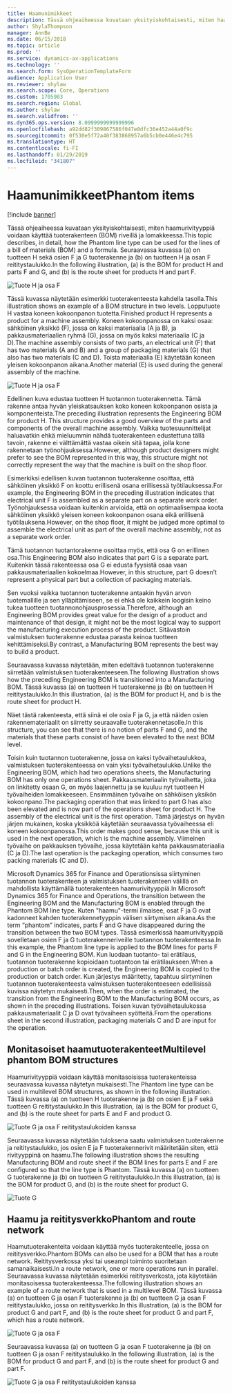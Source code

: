 ```yaml
---
title: Haamunimikkeet
description: Tässä ohjeaiheessa kuvataan yksityiskohtaisesti, miten haamurivityyppiä voidaan käyttää tuoterakenteen riveillä ja Microsoft Dynamics 365 for Finance and Operationsin kaavassa.
author: ShylaThompson
manager: AnnBe
ms.date: 06/15/2018
ms.topic: article
ms.prod: ''
ms.service: dynamics-ax-applications
ms.technology: ''
ms.search.form: SysOperationTemplateForm
audience: Application User
ms.reviewer: shylaw
ms.search.scope: Core, Operations
ms.custom: 1705903
ms.search.region: Global
ms.author: shylaw
ms.search.validfrom: ''
ms.dyn365.ops.version: 8.0999999999999996
ms.openlocfilehash: a92dd82f309867586f047e0dfc36e452a44a0f9c
ms.sourcegitcommit: 0f530e5f72a40f383868957a6b5cb0e446e4c795
ms.translationtype: HT
ms.contentlocale: fi-FI
ms.lasthandoff: 01/29/2019
ms.locfileid: "341807"
---
```

# <a name="phantom-items"></a><span data-ttu-id="bf60e-103">Haamunimikkeet</span><span class="sxs-lookup"><span data-stu-id="bf60e-103">Phantom items</span></span>

[!include [banner](../includes/banner.md)]

<span data-ttu-id="bf60e-104">Tässä ohjeaiheessa kuvataan yksityiskohtaisesti, miten haamurivityyppiä voidaan käyttää tuoterakenteen (BOM) riveillä ja lomakkeessa.</span><span class="sxs-lookup"><span data-stu-id="bf60e-104">This topic describes, in detail, how the Phantom line type can be used for the lines of a bill of materials (BOM) and a formula.</span></span> <span data-ttu-id="bf60e-105">Seuraavassa kuvassa (a) on tuotteen H sekä osien F ja G tuoterakenne ja (b) on tuotteen H ja osan F reititystaulukko.</span><span class="sxs-lookup"><span data-stu-id="bf60e-105">In the following illustration, (a) is the BOM for product H and parts F and G, and (b) is the route sheet for products H and part F.</span></span>

![Tuote H ja osa F](media/product-H-part-F.png)


<span data-ttu-id="bf60e-107">Tässä kuvassa näytetään esimerkki tuoterakenteesta kahdella tasolla.</span><span class="sxs-lookup"><span data-stu-id="bf60e-107">This illustration shows an example of a BOM structure in two levels.</span></span> <span data-ttu-id="bf60e-108">Lopputuote H vastaa koneen kokoonpanon tuotetta.</span><span class="sxs-lookup"><span data-stu-id="bf60e-108">Finished product H represents a product for a machine assembly.</span></span> <span data-ttu-id="bf60e-109">Koneen kokoonpanossa on kaksi osaa: sähköinen yksikkö (F), jossa on kaksi materiaalia (A ja B), ja pakkausmateriaalien ryhmä (G), jossa on myös kaksi materiaalia (C ja D).</span><span class="sxs-lookup"><span data-stu-id="bf60e-109">The machine assembly consists of two parts, an electrical unit (F) that has two materials (A and B) and a group of packaging materials (G) that also has two materials (C and D).</span></span> <span data-ttu-id="bf60e-110">Toista materiaalia (E) käytetään koneen yleisen kokoonpanon aikana.</span><span class="sxs-lookup"><span data-stu-id="bf60e-110">Another material (E) is used during the general assembly of the machine.</span></span>

![Tuote H ja osa F](media/product-H-part-B.png)

<span data-ttu-id="bf60e-112">Edellinen kuva edustaa tuotteen H tuotannon tuoterakennetta. Tämä rakenne antaa hyvän yleiskatsauksen koko koneen kokoonpanon osista ja komponenteista.</span><span class="sxs-lookup"><span data-stu-id="bf60e-112">The preceding illustration represents the Engineering BOM for product H. This structure provides a good overview of the parts and components of the overall machine assembly.</span></span> <span data-ttu-id="bf60e-113">Vaikka tuotesuunnittelijat haluavatkin ehkä mieluummin nähdä tuoterakenteen edustettuna tällä tavoin, rakenne ei välttämättä vastaa oikein sitä tapaa, jolla kone rakennetaan työnohjauksessa.</span><span class="sxs-lookup"><span data-stu-id="bf60e-113">However, although product designers might prefer to see the BOM represented in this way, this structure might not correctly represent the way that the machine is built on the shop floor.</span></span> 

<span data-ttu-id="bf60e-114">Esimerkiksi edellisen kuvan tuotannon tuoterakenne osoittaa, että sähköinen yksikkö F on koottu erillisenä osana erillisessä työtilauksessa.</span><span class="sxs-lookup"><span data-stu-id="bf60e-114">For example, the Engineering BOM in the preceding illustration indicates that electrical unit F is assembled as a separate part on a separate work order.</span></span> <span data-ttu-id="bf60e-115">Työnohjauksessa voidaan kuitenkin arvioida, että on optimaalisempaa koota sähköinen yksikkö yleisen koneen kokoonpanon osana eikä erillisenä työtilauksena.</span><span class="sxs-lookup"><span data-stu-id="bf60e-115">However, on the shop floor, it might be judged more optimal to assemble the electrical unit as part of the overall machine assembly, not as a separate work order.</span></span>

<span data-ttu-id="bf60e-116">Tämä tuotannon tuotantorakenne osoittaa myös, että osa G on erillinen osa.</span><span class="sxs-lookup"><span data-stu-id="bf60e-116">This Engineering BOM also indicates that part G is a separate part.</span></span> <span data-ttu-id="bf60e-117">Kuitenkin tässä rakenteessa osa G ei edusta fyysistä osaa vaan pakkausmateriaalien kokoelmaa.</span><span class="sxs-lookup"><span data-stu-id="bf60e-117">However, in this structure, part G doesn’t represent a physical part but a collection of packaging materials.</span></span> 

<span data-ttu-id="bf60e-118">Sen vuoksi vaikka tuotannon tuoterakenne antaakin hyvän arvon tuotemallille ja sen ylläpitämiseen, se ei ehkä ole kaikkein loogisin keino tukea tuotteen tuotannonohjausprosessia.</span><span class="sxs-lookup"><span data-stu-id="bf60e-118">Therefore, although an Engineering BOM provides great value for the design of a product and maintenance of that design, it might not be the most logical way to support the manufacturing execution process of the product.</span></span> <span data-ttu-id="bf60e-119">Sitävastoin valmistuksen tuoterakenne edustaa parasta keinoa tuotteen kehittämiseksi.</span><span class="sxs-lookup"><span data-stu-id="bf60e-119">By contrast, a Manufacturing BOM represents the best way to build a product.</span></span>

<span data-ttu-id="bf60e-120">Seuraavassa kuvassa näytetään, miten edeltävä tuotannon tuoterakenne siirretään valmistuksen tuoterakenteeseen.</span><span class="sxs-lookup"><span data-stu-id="bf60e-120">The following illustration shows how the preceding Engineering BOM is transitioned into a Manufacturing BOM.</span></span> <span data-ttu-id="bf60e-121">Tässä kuvassa (a) on tuotteen H tuoterakenne ja (b) on tuotteen H reititystaulukko.</span><span class="sxs-lookup"><span data-stu-id="bf60e-121">In this illustration, (a) is the BOM for product H, and b is the route sheet for product H.</span></span>

<span data-ttu-id="bf60e-122">Näet tästä rakenteesta, että siinä ei ole osia F ja G, ja että näiden osien rakennemateriaalit on siirretty seuraavalle tuoterakennetasolle.</span><span class="sxs-lookup"><span data-stu-id="bf60e-122">In this structure, you can see that there is no notion of parts F and G, and the materials that these parts consist of have been elevated to the next BOM level.</span></span> 

<span data-ttu-id="bf60e-123">Toisin kuin tuotannon tuoterakenne, jossa on kaksi työvaihetaulukkoa, valmistuksen tuoterakenteessa on vain yksi työvaihetaulukko.</span><span class="sxs-lookup"><span data-stu-id="bf60e-123">Unlike the Engineering BOM, which had two operations sheets, the Manufacturing BOM has only one operations sheet.</span></span> <span data-ttu-id="bf60e-124">Pakkausmateriaalin työvaihetta, joka on linkitetty osaan G, on myös laajennettu ja se kuuluu nyt tuotteen H työvaiheiden lomakkeeseen. Ensimmäinen työvaihe on sähköisen yksikön kokoonpano.</span><span class="sxs-lookup"><span data-stu-id="bf60e-124">The packaging operation that was linked to part G has also been elevated and is now part of the operations sheet for product H. The assembly of the electrical unit is the first operation.</span></span> <span data-ttu-id="bf60e-125">Tämä järjestys on hyvän järjen mukainen, koska yksikköä käytetään seuraavassa työvaiheessa eli koneen kokoonpanossa.</span><span class="sxs-lookup"><span data-stu-id="bf60e-125">This order makes good sense, because this unit is used in the next operation, which is the machine assembly.</span></span> <span data-ttu-id="bf60e-126">Viimeinen työvaihe on pakkauksen työvaihe, jossa käytetään kahta pakkausmateriaalia (C ja D).</span><span class="sxs-lookup"><span data-stu-id="bf60e-126">The last operation is the packaging operation, which consumes two packing materials (C and D).</span></span>

<span data-ttu-id="bf60e-127">Microsoft Dynamics 365 for Finance and Operationsissa siirtyminen tuotannon tuoterakenteen ja valmistuksen tuoterakenteen välillä on mahdollista käyttämällä tuoterakenteen haamurivityyppiä.</span><span class="sxs-lookup"><span data-stu-id="bf60e-127">In Microsoft Dynamics 365 for Finance and Operations, the transition between the Engineering BOM and the Manufacturing BOM is enabled through the Phantom BOM line type.</span></span> <span data-ttu-id="bf60e-128">Kuten "haamu"-termi ilmaisee, osat F ja G ovat kadonneet kahden tuoterakennetyyppin välisen siirtymisen aikana.</span><span class="sxs-lookup"><span data-stu-id="bf60e-128">As the term “phantom” indicates, parts F and G have disappeared during the transition between the two BOM types.</span></span> <span data-ttu-id="bf60e-129">Tässä esimerkissä haamurivityyppiä sovelletaan osien F ja G tuoterakenneriveille tuotannon tuoterakenteessa.</span><span class="sxs-lookup"><span data-stu-id="bf60e-129">In this example, the Phantom line type is applied to the BOM lines for parts F and G in the Engineering BOM.</span></span> <span data-ttu-id="bf60e-130">Kun luodaan tuotanto- tai erätilaus, tuotannon tuoterakenne kopioidaan tuotantoon tai erätilaukseen.</span><span class="sxs-lookup"><span data-stu-id="bf60e-130">When a production or batch order is created, the Engineering BOM is copied to the production or batch order.</span></span> <span data-ttu-id="bf60e-131">Kun järjestys määritetty, tapahtuu siirtyminen tuotannon tuoterakenteesta valmistuksen tuoterakenteeseen edellisissä kuvissa näytetyn mukaisesti.</span><span class="sxs-lookup"><span data-stu-id="bf60e-131">Then, when the order is estimated, the transition from the Engineering BOM to the Manufacturing BOM occurs, as shown in the preceding illustrations.</span></span> <span data-ttu-id="bf60e-132">Toisen kuvan työvaihetaulukossa pakkausmateriaalit C ja D ovat työvaiheen syötteitä.</span><span class="sxs-lookup"><span data-stu-id="bf60e-132">From the operations sheet in the second illustration, packaging materials C and D are input for the operation.</span></span> 

## <a name="multilevel-phantom-bom-structures"></a><span data-ttu-id="bf60e-133">Monitasoiset haamutuoterakenteet</span><span class="sxs-lookup"><span data-stu-id="bf60e-133">Multilevel phantom BOM structures</span></span>
<span data-ttu-id="bf60e-134">Haamurivityyppiä voidaan käyttää monitasoisissa tuoterakenteissa seuraavassa kuvassa näytetyn mukaisesti.</span><span class="sxs-lookup"><span data-stu-id="bf60e-134">The Phantom line type can be used in multilevel BOM structures, as shown in the following illustration.</span></span> <span data-ttu-id="bf60e-135">Tässä kuvassa (a) on tuotteen H tuoterakenne ja (b) on osien E ja F sekä tuotteen G reititystaulukko.</span><span class="sxs-lookup"><span data-stu-id="bf60e-135">In this illustration, (a) is the BOM for product G, and (b) is the route sheet for parts E and F and product G.</span></span> 

![Tuote G ja osa F reititystaulukoiden kanssa](media/product-G-route-sheet-G.png)


<span data-ttu-id="bf60e-137">Seuraavassa kuvassa näytetään tuloksena saatu valmistuksen tuoterakenne ja reititystaulukko, jos osien E ja F tuoterakennerivit määritetään siten, että rivityyppinä on haamu.</span><span class="sxs-lookup"><span data-stu-id="bf60e-137">The following illustration shows the resulting Manufacturing BOM and route sheet if the BOM lines for parts E and F are configured so that the line type is Phantom.</span></span> <span data-ttu-id="bf60e-138">Tässä kuvassa (a) on tuotteen G tuoterakenne ja (b) on tuotteen G reititystaulukko.</span><span class="sxs-lookup"><span data-stu-id="bf60e-138">In this illustration, (a) is the BOM for product G, and (b) is the route sheet for product G.</span></span>

![Tuote G](media/product-G.png)


## <a name="phantom-and-route-network"></a><span data-ttu-id="bf60e-140">Haamu ja reititysverkko</span><span class="sxs-lookup"><span data-stu-id="bf60e-140">Phantom and route network</span></span>
<span data-ttu-id="bf60e-141">Haamutuoterakenteita voidaan käyttää myös tuoterakenteelle, jossa on reititysverkko.</span><span class="sxs-lookup"><span data-stu-id="bf60e-141">Phantom BOMs can also be used for a BOM that has a route network.</span></span> <span data-ttu-id="bf60e-142">Reititysverkossa yksi tai useampi toiminto suoritetaan samanaikaisesti.</span><span class="sxs-lookup"><span data-stu-id="bf60e-142">In a route network, one or more operations run in parallel.</span></span> <span data-ttu-id="bf60e-143">Seuraavassa kuvassa näytetään esimerkki reititysverkosta, jota käytetään monitasoisessa tuoterakenteessa.</span><span class="sxs-lookup"><span data-stu-id="bf60e-143">The following illustration shows an example of a route network that is used in a multilevel BOM.</span></span> <span data-ttu-id="bf60e-144">Tässä kuvassa (a) on tuotteen G ja osan F tuoterakenne ja (b) on tuotteen G ja osan F reititystaulukko, jossa on reititysverkko.</span><span class="sxs-lookup"><span data-stu-id="bf60e-144">In this illustration, (a) is the BOM for product G and part F, and (b) is the route sheet for product G and part F, which has a route network.</span></span>

![Tuote G ja osa F](media/product-G-part-F.png)


<span data-ttu-id="bf60e-146">Seuraavassa kuvassa (a) on tuotteen G ja osan F tuoterakenne ja (b) on tuotteen G ja osan F reititystaulukko.</span><span class="sxs-lookup"><span data-stu-id="bf60e-146">In the following illustration, (a) is the BOM for product G and part F, and (b) is the route sheet for product G and part F.</span></span>

![Tuote G ja osa F reititystaulukoiden kanssa](media/product-G-part-F-with-route-sheet.png)
